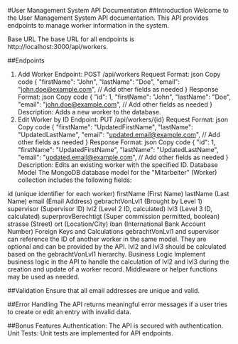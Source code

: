 #User Management System API Documentation
##Introduction
Welcome to the User Management System API documentation. This API provides endpoints to manage worker information in the system.

Base URL
The base URL for all endpoints is http://localhost:3000/api/workers.

##Endpoints
1. Add Worker
Endpoint: POST /api/workers
Request Format:
json
Copy code
{
  "firstName": "John",
  "lastName": "Doe",
  "email": "john.doe@example.com",
  // Add other fields as needed
}
Response Format:
json
Copy code
{
  "id": 1,
  "firstName": "John",
  "lastName": "Doe",
  "email": "john.doe@example.com",
  // Add other fields as needed
}
Description: Adds a new worker to the database.
2. Edit Worker by ID
Endpoint: PUT /api/workers/{id}
Request Format:
json
Copy code
{
  "firstName": "UpdatedFirstName",
  "lastName": "UpdatedLastName",
  "email": "updated.email@example.com",
  // Add other fields as needed
}
Response Format:
json
Copy code
{
  "id": 1,
  "firstName": "UpdatedFirstName",
  "lastName": "UpdatedLastName",
  "email": "updated.email@example.com",
  // Add other fields as needed
}
Description: Edits an existing worker with the specified ID.
Database Model
The MongoDB database model for the "Mitarbeiter" (Worker) collection includes the following fields:

id (unique identifier for each worker)
firstName (First Name)
lastName (Last Name)
email (Email Address)
gebrachtVonLvl1 (Brought by Level 1)
supervisor (Supervisor ID)
lvl2 (Level 2 ID, calculated)
lvl3 (Level 3 ID, calculated)
superprovBerechtigt (Super commission permitted, boolean)
strasse (Street)
ort (Location/City)
iban (International Bank Account Number)
Foreign Keys and Calculations
gebrachtVonLvl1 and supervisor can reference the ID of another worker in the same model. They are optional and can be provided by the API.
lvl2 and lvl3 should be calculated based on the gebrachtVonLvl1 hierarchy.
Business Logic
Implement business logic in the API to handle the calculation of lvl2 and lvl3 during the creation and update of a worker record. Middleware or helper functions may be used as needed.

##Validation
Ensure that all email addresses are unique and valid.

##Error Handling
The API returns meaningful error messages if a user tries to create or edit an entry with invalid data.

##Bonus Features
Authentication: The API is secured with authentication.
Unit Tests: Unit tests are implemented for API endpoints.
